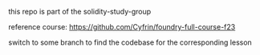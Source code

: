 this repo is part of the solidity-study-group

reference course: https://github.com/Cyfrin/foundry-full-course-f23

switch to some branch to find the codebase for the corresponding lesson
